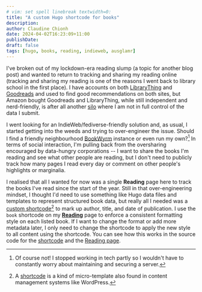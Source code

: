 ```yaml
---
# vim: set spell linebreak textwidth=0:
title: "A custom Hugo shortcode for books"
description:
author: Claudine Chionh
date: 2024-04-02T16:23:09+11:00
publishDate:
draft: false
tags: [hugo, books, reading, indieweb, ausglamr]
---
```


I've broken out of my lockdown-era reading slump (a topic for another blog post) and wanted to return to tracking and sharing my reading online (tracking and sharing my reading is one of the reasons I went back to library school in the first place). I have accounts on both [LibraryThing](https://en.wikipedia.org/wiki/LibraryThing) and [Goodreads](https://en.wikipedia.org/wiki/Goodreads) and used to find good recommendations on both sites, but Amazon bought Goodreads and LibraryThing, while still independent and nerd-friendly, is after all another [silo](https://indieweb.org/silo) where I am not in full control of the data I submit.

I went looking for an IndieWeb/fediverse-friendly solution and, as usual, I started getting into the weeds and trying to over-engineer the issue. Should I find a friendly neighbourhood [BookWyrm](https://joinbookwyrm.com/) instance or even run my own?[^sysadmin] In terms of social interaction, I'm pulling back from the oversharing encouraged by data-hungry corporations -- I want to share the books I'm reading and see what other people are reading, but I don't need to publicly track how many pages I read every day or comment on other people's highlights or marginalia.

[^sysadmin]: Of course not! I stopped working in tech partly so I wouldn't have to constantly worry about maintaining and securing a server.

I realised that all I wanted for now was a single **Reading** page here to track the books I've read since the start of the year. Still in that over-engineering mindset, I thought I'd need to use something like Hugo data files and templates to represent structured book data, but really all I needed was a [custom shortcode](https://gohugo.io/templates/shortcode-templates/)[^shortcode] to mark up author, title, and date of publication. I use the `book` shortcode on my [**Reading**](/reading) page to enforce a consistent formatting style on each listed book. If I want to change the format or add more metadata later, I only need to change the shortcode to apply the new style to all content using the shortcode. You can see how this works in the source code for the [shortcode](https://github.com/claudinec/www.claudinec.net/blob/f9fa12901f37ef608cf922eda27fb2b581723bc4/layouts/shortcodes/book.html) and the [Reading page](https://github.com/claudinec/www.claudinec.net/blob/f9fa12901f37ef608cf922eda27fb2b581723bc4/content/reading/index.md?plain=1).

[^shortcode]: A [shortcode](https://gohugo.io/content-management/shortcodes/) is a kind of micro-template also found in content management systems like WordPress.


